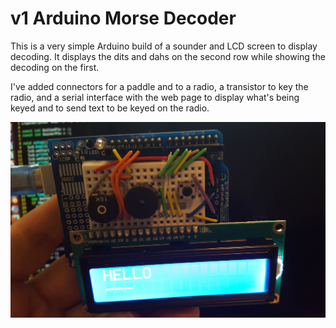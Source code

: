 # v1 Arduino Morse Decoder

This is a very simple Arduino build of a sounder and LCD screen to display decoding. It displays the dits and dahs on the second row while showing the decoding on the first.

I've added connectors for a paddle and to a radio, a transistor to key the radio, and a serial interface with the web page to display what's being keyed and to send text to be keyed on the radio.

![Hardware](keyer.jpg)